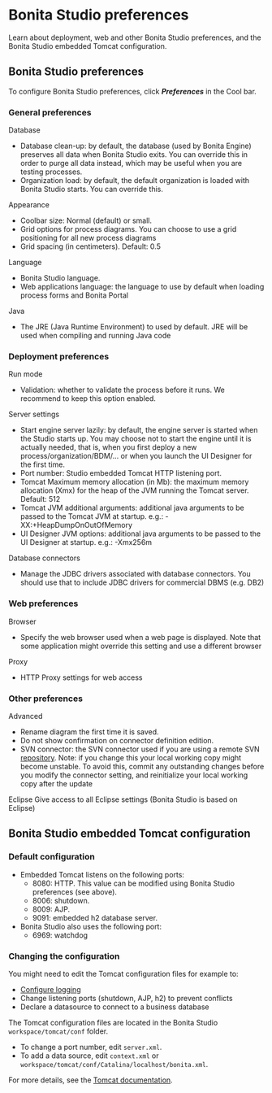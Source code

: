 # Bonita Studio preferences

Learn about deployment, web and other Bonita Studio preferences, and the Bonita Studio embedded Tomcat configuration.

## Bonita Studio preferences

To configure Bonita Studio preferences, click _**Preferences**_ in the Cool bar.

### General preferences

Database
* Database clean-up: by default, the database (used by Bonita Engine) preserves all data when Bonita Studio exits. You can override this in order to purge all data instead, which may be useful when you are testing processes.
* Organization load: by default, the default organization is loaded with Bonita Studio starts. You can override this. 

Appearance
* Coolbar size: Normal (default) or small.
* Grid options for process diagrams. You can choose to use a grid positioning for all new process diagrams
* Grid spacing (in centimeters). Default: 0.5
  
Language
* Bonita Studio language.  
* Web applications language: the language to use by default when loading process forms and Bonita Portal  

Java
* The JRE (Java Runtime Environment) to used by default. JRE will be used when compiling and running Java code  

### Deployment preferences

Run mode
* Validation: whether to validate the process before it runs. We recommend to keep this option enabled.  

Server settings
* Start engine server lazily: by default, the engine server is started when the Studio starts up. You may choose not to start the engine until it is actually needed, that is, when you first deploy a new process/organization/BDM/... or when you launch the UI Designer for the first time.
* Port number: Studio embedded Tomcat HTTP listening port.
* Tomcat Maximum memory allocation (in Mb): the maximum memory allocation (Xmx) for the heap of the JVM running the Tomcat server. Default: 512
* Tomcat JVM additional arguments: additional java arguments to be passed to the Tomcat JVM at startup. e.g.: -XX:+HeapDumpOnOutOfMemory
* UI Designer JVM options: additional java arguments to be passed to the UI Designer at startup. e.g.: -Xmx256m

Database connectors  
* Manage the JDBC drivers associated with database connectors. You should use that to include JDBC drivers for commercial DBMS (e.g. DB2)  

### Web preferences

Browser
* Specify the web browser used when a web page is displayed. Note that some application might override this setting and use a different browser

Proxy
* HTTP Proxy settings for web access 

### Other preferences

Advanced
* Rename diagram the first time it is saved.
* Do not show confirmation on connector definition edition.
* SVN connector: the SVN connector used if you are using a remote SVN [repository](workspaces-and-repositories.md). Note: if you change this your local working copy might become unstable. To avoid this, commit any outstanding changes before you modify the connector setting, and reinitialize your local working copy after the update  

Eclipse
   Give access to all Eclipse settings (Bonita Studio is based on Eclipse)  

## Bonita Studio embedded Tomcat configuration

### Default configuration

* Embedded Tomcat listens on the following ports:
  * 8080: HTTP. This value can be modified using Bonita Studio preferences (see above).
  * 8006: shutdown.
  * 8009: AJP.
  * 9091: embedded h2 database server.
* Bonita Studio also uses the following port:
  * 6969: watchdog

### Changing the configuration

You might need to edit the Tomcat configuration files for example to:

* [Configure logging](logging.md)
* Change listening ports (shutdown, AJP, h2) to prevent conflicts
* Declare a datasource to connect to a business database

The Tomcat configuration files are located in the Bonita Studio `workspace/tomcat/conf` folder. 

* To change a port number, edit `server.xml`. 
* To add a data source, edit `context.xml` or `workspace/tomcat/conf/Catalina/localhost/bonita.xml`.

For more details, see the [Tomcat documentation](http://tomcat.apache.org/tomcat-8.5-doc/).
